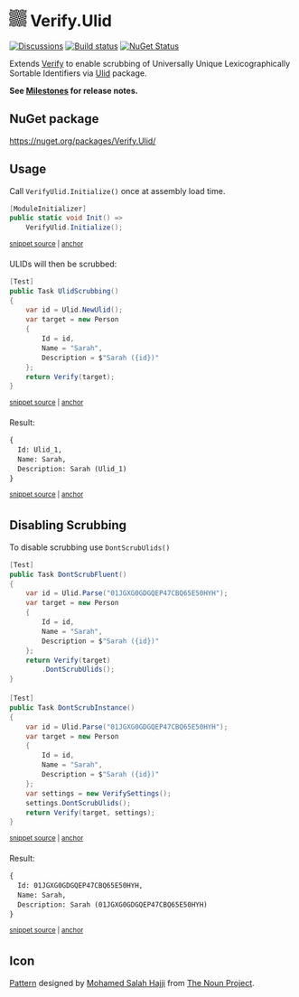 # <img src="/src/icon.png" height="30px"> Verify.Ulid

[![Discussions](https://img.shields.io/badge/Verify-Discussions-yellow?svg=true&label=)](https://github.com/orgs/VerifyTests/discussions)
[![Build status](https://ci.appveyor.com/api/projects/status/ff4ms9mevndkui7l?svg=true)](https://ci.appveyor.com/project/SimonCropp/Verify-Ulid)
[![NuGet Status](https://img.shields.io/nuget/v/Verify.Ulid.svg)](https://www.nuget.org/packages/Verify.Ulid/)

Extends [Verify](https://github.com/VerifyTests/Verify) to enable scrubbing of Universally Unique Lexicographically Sortable Identifiers via [Ulid](https://github.com/Cysharp/Ulid) package.


**See [Milestones](../../milestones?state=closed) for release notes.**


## NuGet package

https://nuget.org/packages/Verify.Ulid/


## Usage

Call `VerifyUlid.Initialize()` once at assembly load time.

<!-- snippet: Initialize -->
<a id='snippet-Initialize'></a>
```cs
[ModuleInitializer]
public static void Init() =>
    VerifyUlid.Initialize();
```
<sup><a href='/src/Tests/ModuleInitializer.cs#L3-L9' title='Snippet source file'>snippet source</a> | <a href='#snippet-Initialize' title='Start of snippet'>anchor</a></sup>
<!-- endSnippet -->


ULIDs will then be scrubbed:

<!-- snippet: Nested -->
<a id='snippet-Nested'></a>
```cs
[Test]
public Task UlidScrubbing()
{
    var id = Ulid.NewUlid();
    var target = new Person
    {
        Id = id,
        Name = "Sarah",
        Description = $"Sarah ({id})"
    };
    return Verify(target);
}
```
<sup><a href='/src/Tests/Samples.cs#L93-L108' title='Snippet source file'>snippet source</a> | <a href='#snippet-Nested' title='Start of snippet'>anchor</a></sup>
<!-- endSnippet -->

Result:

<!-- snippet: Samples.UlidScrubbing.verified.txt -->
<a id='snippet-Samples.UlidScrubbing.verified.txt'></a>
```txt
{
  Id: Ulid_1,
  Name: Sarah,
  Description: Sarah (Ulid_1)
}
```
<sup><a href='/src/Tests/Samples.UlidScrubbing.verified.txt#L1-L5' title='Snippet source file'>snippet source</a> | <a href='#snippet-Samples.UlidScrubbing.verified.txt' title='Start of snippet'>anchor</a></sup>
<!-- endSnippet -->


## Disabling Scrubbing

To disable scrubbing use `DontScrubUlids()`

<!-- snippet: DontScrub -->
<a id='snippet-DontScrub'></a>
```cs
[Test]
public Task DontScrubFluent()
{
    var id = Ulid.Parse("01JGXG0GDGQEP47CBQ65E50HYH");
    var target = new Person
    {
        Id = id,
        Name = "Sarah",
        Description = $"Sarah ({id})"
    };
    return Verify(target)
        .DontScrubUlids();
}

[Test]
public Task DontScrubInstance()
{
    var id = Ulid.Parse("01JGXG0GDGQEP47CBQ65E50HYH");
    var target = new Person
    {
        Id = id,
        Name = "Sarah",
        Description = $"Sarah ({id})"
    };
    var settings = new VerifySettings();
    settings.DontScrubUlids();
    return Verify(target, settings);
}
```
<sup><a href='/src/Tests/Samples.cs#L60-L91' title='Snippet source file'>snippet source</a> | <a href='#snippet-DontScrub' title='Start of snippet'>anchor</a></sup>
<!-- endSnippet -->

Result: 

<!-- snippet: Samples.DontScrubInstance.verified.txt -->
<a id='snippet-Samples.DontScrubInstance.verified.txt'></a>
```txt
{
  Id: 01JGXG0GDGQEP47CBQ65E50HYH,
  Name: Sarah,
  Description: Sarah (01JGXG0GDGQEP47CBQ65E50HYH)
}
```
<sup><a href='/src/Tests/Samples.DontScrubInstance.verified.txt#L1-L5' title='Snippet source file'>snippet source</a> | <a href='#snippet-Samples.DontScrubInstance.verified.txt' title='Start of snippet'>anchor</a></sup>
<!-- endSnippet -->


## Icon

[Pattern](https://thenounproject.com/icon/pattern-7353536/) designed by [Mohamed Salah Hajji](https://thenounproject.com/creator/hajjisaleh.mohamed24/) from [The Noun Project](https://thenounproject.com).
